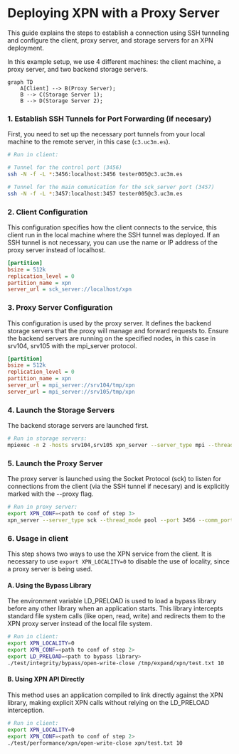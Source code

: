 # Deploying XPN with a Proxy Server

This guide explains the steps to establish a connection using SSH tunneling and configure the client, proxy server, and storage servers for an XPN deployment.

In this example setup, we use 4 different machines: the client machine, a proxy server, and two backend storage servers.

```mermaid
graph TD
    A[Client] --> B(Proxy Server);
    B --> C(Storage Server 1);
    B --> D(Storage Server 2);
```

### 1. Establish SSH Tunnels for Port Forwarding (if necesary)
First, you need to set up the necessary port tunnels from your local machine to the remote server, in this case (`c3.uc3m.es`).

```bash
# Run in client:

# Tunnel for the control port (3456)
ssh -N -f -L *:3456:localhost:3456 tester005@c3.uc3m.es

# Tunnel for the main comunication for the sck_server port (3457)
ssh -N -f -L *:3457:localhost:3457 tester005@c3.uc3m.es
```


### 2. Client Configuration
This configuration specifies how the client connects to the service, this client run in the local machine where the SSH tunnel was deployed.
If an SSH tunnel is not necessary, you can use the name or IP address of the proxy server instead of localhost.

```ini
[partition]
bsize = 512k
replication_level = 0
partition_name = xpn
server_url = sck_server://localhost/xpn
```

### 3. Proxy Server Configuration
This configuration is used by the proxy server. It defines the backend storage servers that the proxy will manage and forward requests to. Ensure the backend servers are running on the specified nodes, in this case in srv104, srv105 with the mpi_server protocol.

```ini
[partition]
bsize = 512k
replication_level = 0
partition_name = xpn
server_url = mpi_server://srv104/tmp/xpn
server_url = mpi_server://srv105/tmp/xpn
```

### 4. Launch the Storage Servers
The backend storage servers are launched first.
```sh
# Run in storage servers:
mpiexec -n 2 -hosts srv104,srv105 xpn_server --server_type mpi --thread_mode pool
```

### 5. Launch the Proxy Server
The proxy server is launched using the Socket Protocol (sck) to listen for connections from the client (via the SSH tunnel if necesary) and is explicitly marked with the --proxy flag.
```sh
# Run in proxy server:
export XPN_CONF=<path to conf of step 3>
xpn_server --server_type sck --thread_mode pool --port 3456 --comm_port 3457 --proxy
```

### 6. Usage in client
This step shows two ways to use the XPN service from the client.
It is necessary to use ```export XPN_LOCALITY=0``` to disable the use of locality, since a proxy server is being used.

#### A. Using the Bypass Library
The environment variable LD_PRELOAD is used to load a bypass library before any other library when an application starts. This library intercepts standard file system calls (like open, read, write) and redirects them to the XPN proxy server instead of the local file system.
```sh
# Run in client:
export XPN_LOCALITY=0
export XPN_CONF=<path to conf of step 2>
export LD_PRELOAD=<path to bypass library>
./test/integrity/bypass/open-write-close /tmp/expand/xpn/test.txt 10
```

#### B. Using XPN API Directly
This method uses an application compiled to link directly against the XPN library, making explicit XPN calls without relying on the LD_PRELOAD interception.
```sh
# Run in client:
export XPN_LOCALITY=0
export XPN_CONF=<path to conf of step 2>
./test/performance/xpn/open-write-close xpn/test.txt 10
```